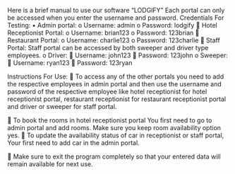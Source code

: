 Here is a brief manual to use our  software “LODGIFY”
Each portal can only be accessed when you enter the username and password.
Credentials For Testing:
•	Admin portal:
  o	Username: admin
  o	Password: lodgify
	Hotel Receptionist Portal:
  o	Username: brian123
  o	Password: 123brian
	Restaurant Portal:
  o	Username: charlie123
  o	Password: 123charlie
	Staff Portal:
  Staff portal can be accessed by both sweeper and driver type employees.
  o	Driver:
    	Username: john123
    	Password: 123john
  o	Sweeper:
    	Username: ryan123
    	Password: 123ryan


    
Instructions For Use:
  	To access any of the other portals you need to add the respective employees in admin portal and then use the username and password of the respective employee like hotel receptionist for hotel receptionist portal, restaurant receptionist for restaurant receptionist portal and driver or sweeper for staff portal.
  
  	To book the rooms in hotel receptionist portal You first need to go to admin portal and add rooms. Make sure you keep room availability option yes.
  	To update the availability status of car in receptionist or staff portal, Your first need to add car in the admin portal.
  
  	Make sure to exit the program completely so that your entered data will remain available for next use.
